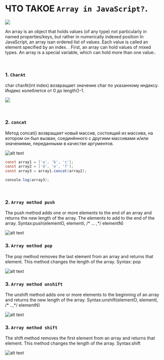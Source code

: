 # ЧТО ТАКОЕ `Array in JavaScript?`.

![](https://bugfender.com/wp-content/uploads/2023/05/Untitled.png)


An array is an object that holds values (of any type) not particularly in named
properties/keys, but rather in numerically indexed position
In JavaScript, an array isan ordered list of values. Each value is called an element specified by an index. . First, an array can hold values of mixed types.
An array is a special variable, which can hold more than one value:.



<br>

### 1. `CharAt` 
char charAt(int index) возвращает значение char по указанному индексу. Индекс колеблется от 0 до length()-1.

![](https://www.scaler.com/topics/images/charat-in-javascript_tbh.webp)

<br>




### 2. `concat`

Метод concat() возвращает новый массив, состоящий из массива, на котором он был вызван, соединённого с другими массивами и/или значениями, переданными в качестве аргументов.

![alt text](https://media.dev.to/cdn-cgi/image/width=800%2Cheight=%2Cfit=scale-down%2Cgravity=auto%2Cformat=auto/https%3A%2F%2Fdev-to-uploads.s3.amazonaws.com%2Fuploads%2Farticles%2F2m4toxyfkz10i5ygw22b.png)


```cs
const array1 = ['a', 'b', 'c'];
const array2 = ['d', 'e', 'f'];
const array3 = array1.concat(array2);

console.log(array3);
``` 
<br>

### 2. `Array method push`

The push method adds one or more elements to the end of an array and returns the new length of the array.
The elements to add to the end of the array.
Syntax:push(elementO, elementl, /* ... ,*/ elementN)

![alt text](https://cdn.educba.com/academy/wp-content/uploads/2020/01/javascript-array-push.jpg)

### 3. `Array method pop`

The pop method removes the last element from an array and returns that element. This method changes the length of the array.
Syntax: pop

![alt text](https://images.surferseo.art/eee8b1e0-7968-4c08-83fc-fe161104a0ba.png)

### 3. `Array method unshift`

The unshift method adds one or more elements to the beginning of an array and returns the new length of the array.
Syntax:unshift(elementO, elementl, /* ..,*/ elementN)

![alt text](https://favtutor.com/articles/wp-content/uploads/2023/12/array-unshift.png)

### 3. `Array method shift`

The shift  method removes the first element from an array and returns that element. This method changes the length of the array.
Syntax:shift

![alt text](https://cdn.hashnode.com/res/hashnode/image/upload/v1661590569866/zaVkpnKVy9.jpg)
